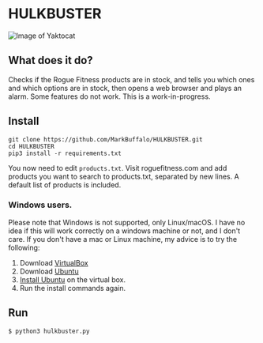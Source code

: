 # HULKBUSTER

![Image of Yaktocat](https://i.imgur.com/yO15yxI.png)

## What does it do?

Checks if the Rogue Fitness products are in stock, and tells you which ones and which options are in stock, then opens a web browser and plays an alarm. Some features do not work. This is a work-in-progress.

## Install
```
git clone https://github.com/MarkBuffalo/HULKBUSTER.git
cd HULKBUSTER 
pip3 install -r requirements.txt
```
You now need to edit `products.txt`. Visit roguefitness.com and add products you want to search to products.txt, separated by new lines. A default list of products is included.

### Windows users.

Please note that Windows is not supported, only Linux/macOS. I have no idea if this will work correctly on a windows machine or not, and I don't care. If you don't have a mac or Linux machine, my advice is to try the following:

1. Download [VirtualBox](https://www.virtualbox.org/wiki/Downloads)
2. Download [Ubuntu](https://ubuntu.com/download/desktop)
3. [Install Ubuntu](https://www.youtube.com/watch?v=diIW3fgewhI) on the virtual box.
4. Run the install commands again.

## Run 
```
$ python3 hulkbuster.py
```
